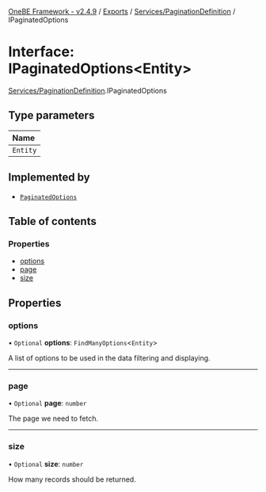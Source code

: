 [OneBE Framework - v2.4.9](../README.md) / [Exports](../modules.md) / [Services/PaginationDefinition](../modules/Services_PaginationDefinition.md) / IPaginatedOptions

# Interface: IPaginatedOptions<Entity\>

[Services/PaginationDefinition](../modules/Services_PaginationDefinition.md).IPaginatedOptions

## Type parameters

| Name |
| :------ |
| `Entity` |

## Implemented by

- [`PaginatedOptions`](../classes/Services_PaginationDefinition.PaginatedOptions.md)

## Table of contents

### Properties

- [options](Services_PaginationDefinition.IPaginatedOptions.md#options)
- [page](Services_PaginationDefinition.IPaginatedOptions.md#page)
- [size](Services_PaginationDefinition.IPaginatedOptions.md#size)

## Properties

### options

• `Optional` **options**: `FindManyOptions`<`Entity`\>

A list of options to be used in the data filtering and displaying.

___

### page

• `Optional` **page**: `number`

The page we need to fetch.

___

### size

• `Optional` **size**: `number`

How many records should be returned.
